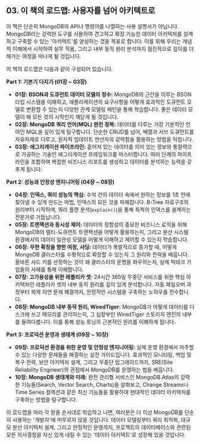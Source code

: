 ## 03. 이 책의 로드맵: 사용자를 넘어 아키텍트로

이 책은 단순히 MongoDB의 API나 명령어를 나열하는 사용 설명서가 아닙니다. MongoDB라는 강력한 도구를 사용하여 견고하고 확장 가능한 데이터 아키텍처를 설계하고 구축할 수 있는 '아키텍트'를 양성하는 것을 목표로 합니다. 이를 위해 우리는 개념적 이해에서 시작하여 실무 적용, 그리고 내부 동작 원리 분석까지 점진적으로 깊이를 더해가는 여정을 떠나게 될 것입니다.

이 책의 로드맵은 다음과 같이 구성되어 있습니다.

**Part 1: 기본기 다지기 (01장 ~ 03장)**

* **01장: BSON과 도큐먼트 데이터 모델의 정수:** MongoDB의 근간을 이루는 BSON 타입 시스템을 이해하고, 애플리케이션의 요구사항을 어떻게 효과적인 도큐먼트 모델로 변환할 수 있는지 다양한 관계 모델링 패턴을 통해 학습합니다. 좋은 데이터 모델이 왜 모든 것의 시작인지 깨닫게 될 것입니다.
* **02장: MongoDB 쿼리 언어(MQL) 완전 정복:** 데이터를 다루는 가장 기본적인 언어인 MQL을 깊이 있게 탐구합니다. 단순한 CRUD를 넘어, 배열과 서브 도큐먼트를 자유자재로 다루고, 원자적 업데이트 연산자의 강력함을 활용하는 방법을 익힙니다.
* **03장: 애그리게이션 파이프라인:** 흩어져 있는 데이터를 의미 있는 정보와 통찰력으로 가공하는 기술인 애그리게이션 프레임워크를 마스터합니다. 여러 단계의 파이프라인을 조합하여 복잡한 비즈니스 리포트를 생성하고 데이터를 분석하는 능력을 갖추게 됩니다.

**Part 2: 성능과 안정성 엔지니어링 (04장 ~ 08장)**

* **04장: 인덱스, 쿼리 성능의 핵심:** 수억 건의 데이터 속에서 원하는 정보를 1초 안에 찾아낼 수 있게 만드는 마법, 인덱스의 모든 것을 파헤칩니다. B-Tree 자료구조의 원리부터 시작하여, 쿼리 플랜 분석(`explain()`)을 통해 최적의 인덱스를 설계하는 전문가로 거듭납니다.
* **05장: 트랜잭션과 동시성 제어:** 데이터의 정합성이 중요한 비즈니스 로직을 위해 MongoDB의 멀티-도큐먼트 트랜잭션을 어떻게 활용하는지, 그리고 분산 시스템 환경에서의 데이터 일관성 모델을 어떻게 이해하고 제어할 수 있는지 학습합니다.
* **06장: 무한 확장을 향한 여정, 샤딩:** 데이터가 폭발적으로 증가할 때, 어떻게 MongoDB 클러스터를 수평적으로 확장할 수 있는지 그 원리와 전략을 배웁니다. 올바른 샤드 키를 선정하는 것이 왜 클러스터의 운명을 좌우하는지, 실제 빅테크 기업들의 사례를 통해 이해합니다.
* **07장: 고가용성을 위한 레플리카 셋:** 24시간 365일 무중단 서비스를 위한 핵심 아키텍처인 레플리카 셋의 내부 동작 원리를 깊이 있게 분석합니다. 자동 페일오버 과정부터 복제 지연 문제 해결까지, 안정적인 시스템을 구축하는 노하우를 전수합니다.
* **08장: MongoDB 내부 동작 원리, WiredTiger:** MongoDB가 어떻게 데이터를 디스크에 쓰고 메모리를 관리하는지, 그 심장부인 WiredTiger 스토리지 엔진의 내부를 들여다봅니다. 이를 통해 성능 튜닝의 근본적인 원리를 이해하게 됩니다.

**Part 3: 프로덕션 운영과 생태계 (09장 ~ 10장)**

* **09장: 프로덕션 환경을 위한 운영 및 안정성 엔지니어링:** 실제 운영 환경에서 마주할 수 있는 다양한 문제들을 해결하는 실전 가이드입니다. 효과적인 모니터링, 백업 및 복구 전략, 보안 아키텍처 설계, 그리고 무중단 업그레이드까지, SRE(Site Reliability Engineer)의 관점에서 MongoDB를 운영하는 법을 배웁니다.
* **10장: MongoDB 생태계와 미래:** 완전 관리형 서비스인 MongoDB Atlas의 강력한 기능들(Search, Vector Search, Charts)을 살펴보고, Change Streams나 Time Series 컬렉션과 같은 최신 기능들을 활용하여 현대적인 데이터 아키텍처를 구축하는 방법을 탐구합니다.

이 로드맵을 따라 각 장을 순서대로 학습하고 나면, 여러분은 더 이상 MongoDB를 단순히 사용하는 '개발자'에 머무르지 않을 것입니다. 데이터 모델링부터 쿼리 최적화, 대규모 분산 아키텍처 설계, 그리고 안정적인 운영까지, 프로젝트의 데이터베이스와 관련된 모든 의사결정을 자신 있게 내릴 수 있는 '데이터 아키텍트'로 성장해 있을 것입니다.